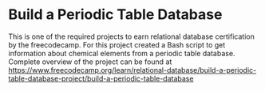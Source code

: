 # Build a Periodic Table Database
This is one of the required projects to earn relational database certification by the freecodecamp. For this project created a Bash script to get information about chemical elements from a periodic table database.
Complete overview of the project can be found at https://www.freecodecamp.org/learn/relational-database/build-a-periodic-table-database-project/build-a-periodic-table-database

